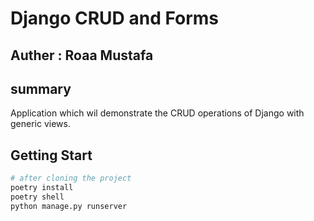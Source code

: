 # Django CRUD and Forms

## Auther : Roaa Mustafa

## summary


Application which wil demonstrate the CRUD operations of Django with generic views.

## Getting Start

```bash
# after cloning the project
poetry install
poetry shell
python manage.py runserver
```

